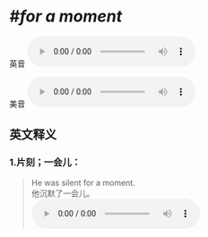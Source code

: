 # ***\#for a moment*** 
英音
<audio src="./media/for a moment1_AAC.aac" controls="controls"></audio>

美音
<audio src="./media/for a moment2_AAC.aac" controls="controls"></audio>



  

英文释义
---
### 1.**片刻；一会儿：**  

 > He was silent for a moment.   
 > 他沉默了一会儿。    
<audio src="./media/moment-3.aac" controls="controls"></audio>


